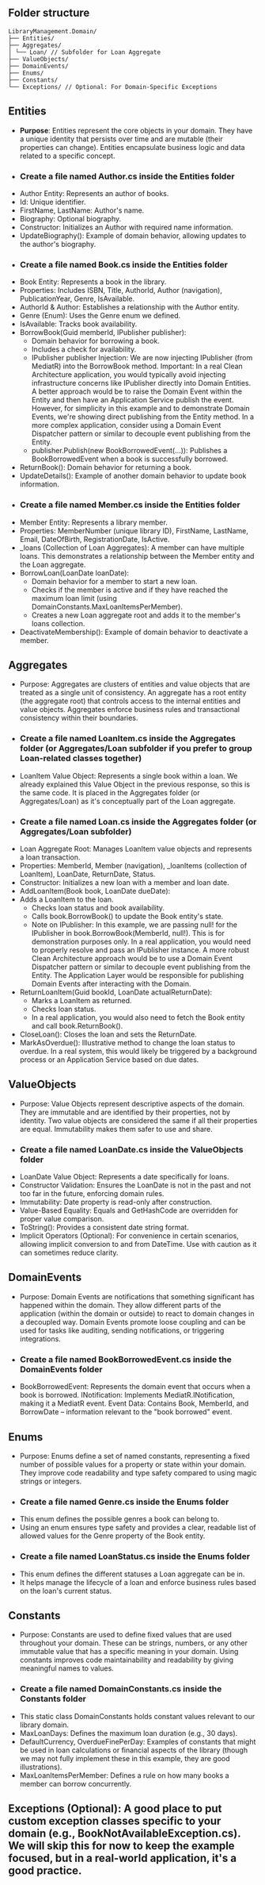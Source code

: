 ## Folder structure

```
LibraryManagement.Domain/
├── Entities/
├── Aggregates/
│ └── Loan/ // Subfolder for Loan Aggregate
├── ValueObjects/
├── DomainEvents/
├── Enums/
├── Constants/
└── Exceptions/ // Optional: For Domain-Specific Exceptions
```

## Entities

- **Purpose**: Entities represent the core objects in your domain. They have a unique identity that persists over time and are mutable (their properties can change). Entities encapsulate business logic and data related to a specific concept.
- ### Create a file named **Author.cs** inside the Entities folder
- Author Entity: Represents an author of books.
- Id: Unique identifier.
- FirstName, LastName: Author's name.
- Biography: Optional biography.
- Constructor: Initializes an Author with required name information.
- UpdateBiography(): Example of domain behavior, allowing updates to the author's biography.
- ### Create a file named **Book.cs** inside the Entities folder
- Book Entity: Represents a book in the library.
- Properties: Includes ISBN, Title, AuthorId, Author (navigation), PublicationYear, Genre, IsAvailable.
- AuthorId & Author: Establishes a relationship with the Author entity.
- Genre (Enum): Uses the Genre enum we defined.
- IsAvailable: Tracks book availability.
- BorrowBook(Guid memberId, IPublisher publisher):
  - Domain behavior for borrowing a book.
  - Includes a check for availability.
  - IPublisher publisher Injection: We are now injecting IPublisher (from MediatR) into the BorrowBook method. Important: In a real Clean Architecture application, you would typically avoid injecting infrastructure concerns like IPublisher directly into Domain Entities. A better approach would be to raise the Domain Event within the Entity and then have an Application Service publish the event. However, for simplicity in this example and to demonstrate Domain Events, we're showing direct publishing from the Entity method. In a more complex application, consider using a Domain Event Dispatcher pattern or similar to decouple event publishing from the Entity.
  - publisher.Publish(new BookBorrowedEvent(...)): Publishes a BookBorrowedEvent when a book is successfully borrowed.
- ReturnBook(): Domain behavior for returning a book.
- UpdateDetails(): Example of another domain behavior to update book information.
- ### Create a file named **Member.cs** inside the Entities folder
- Member Entity: Represents a library member.
- Properties: MemberNumber (unique library ID), FirstName, LastName, Email, DateOfBirth, RegistrationDate, IsActive.
- \_loans (Collection of Loan Aggregates): A member can have multiple loans. This demonstrates a relationship between the Member entity and the Loan aggregate.
- BorrowLoan(LoanDate loanDate):
  - Domain behavior for a member to start a new loan.
  - Checks if the member is active and if they have reached the maximum loan limit (using DomainConstants.MaxLoanItemsPerMember).
  - Creates a new Loan aggregate root and adds it to the member's loans collection.
- DeactivateMembership(): Example of domain behavior to deactivate a member.

## Aggregates

- Purpose: Aggregates are clusters of entities and value objects that are treated as a single unit of consistency. An aggregate has a root entity (the aggregate root) that controls access to the internal entities and value objects. Aggregates enforce business rules and transactional consistency within their boundaries.
- ### Create a file named **LoanItem.cs** inside the Aggregates folder (or Aggregates/Loan subfolder if you prefer to group Loan-related classes together)
- LoanItem Value Object: Represents a single book within a loan. We already explained this Value Object in the previous response, so this is the same code. It is placed in the Aggregates folder (or Aggregates/Loan) as it's conceptually part of the Loan aggregate.
- ### Create a file named **Loan.cs** inside the Aggregates folder (or Aggregates/Loan subfolder)
- Loan Aggregate Root: Manages LoanItem value objects and represents a loan transaction.
- Properties: MemberId, Member (navigation), \_loanItems (collection of LoanItem), LoanDate, ReturnDate, Status.
- Constructor: Initializes a new loan with a member and loan date.
- AddLoanItem(Book book, LoanDate dueDate):
- Adds a LoanItem to the loan.
  - Checks loan status and book availability.
  - Calls book.BorrowBook() to update the Book entity's state.
  - Note on IPublisher: In this example, we are passing null! for the IPublisher in book.BorrowBook(MemberId, null!). This is for demonstration purposes only. In a real application, you would need to properly resolve and pass an IPublisher instance. A more robust Clean Architecture approach would be to use a Domain Event Dispatcher pattern or similar to decouple event publishing from the Entity. The Application Layer would be responsible for publishing Domain Events after interacting with the Domain.
- ReturnLoanItem(Guid bookId, LoanDate actualReturnDate):
  - Marks a LoanItem as returned.
  - Checks loan status.
  - In a real application, you would also need to fetch the Book entity and call book.ReturnBook().
- CloseLoan(): Closes the loan and sets the ReturnDate.
- MarkAsOverdue(): Illustrative method to change the loan status to overdue. In a real system, this would likely be triggered by a background process or an Application Service based on due dates.

## ValueObjects

- Purpose: Value Objects represent descriptive aspects of the domain. They are immutable and are identified by their properties, not by identity. Two value objects are considered the same if all their properties are equal. Immutability makes them safer to use and share.
- ### Create a file named **LoanDate.cs** inside the ValueObjects folder
- LoanDate Value Object: Represents a date specifically for loans.
- Constructor Validation: Ensures the LoanDate is not in the past and not too far in the future, enforcing domain rules.
- Immutability: Date property is read-only after construction.
- Value-Based Equality: Equals and GetHashCode are overridden for proper value comparison.
- ToString(): Provides a consistent date string format.
- Implicit Operators (Optional): For convenience in certain scenarios, allowing implicit conversion to and from DateTime. Use with caution as it can sometimes reduce clarity.

## DomainEvents

- Purpose: Domain Events are notifications that something significant has happened within the domain. They allow different parts of the application (within the domain or outside) to react to domain changes in a decoupled way. Domain Events promote loose coupling and can be used for tasks like auditing, sending notifications, or triggering integrations.
- ### Create a file named BookBorrowedEvent.cs inside the DomainEvents folder
- BookBorrowedEvent: Represents the domain event that occurs when a book is borrowed.
  INotification: Implements MediatR.INotification, making it a MediatR event.
  Event Data: Contains Book, MemberId, and BorrowDate – information relevant to the "book borrowed" event.

## Enums

- Purpose: Enums define a set of named constants, representing a fixed number of possible values for a property or state within your domain. They improve code readability and type safety compared to using magic strings or integers.
- ### Create a file named **Genre.cs** inside the Enums folder
- This enum defines the possible genres a book can belong to.
- Using an enum ensures type safety and provides a clear, readable list of allowed values for the Genre property of the Book entity.
- ### Create a file named **LoanStatus.cs** inside the Enums folder
- This enum defines the different statuses a Loan aggregate can be in.
- It helps manage the lifecycle of a loan and enforce business rules based on the loan's current status.

## Constants

- Purpose: Constants are used to define fixed values that are used throughout your domain. These can be strings, numbers, or any other immutable value that has a specific meaning in your domain. Using constants improves code maintainability and readability by giving meaningful names to values.
- ### Create a file named DomainConstants.cs inside the Constants folder
- This static class DomainConstants holds constant values relevant to our library domain.
- MaxLoanDays: Defines the maximum loan duration (e.g., 30 days).
- DefaultCurrency, OverdueFinePerDay: Examples of constants that might be used in loan calculations or financial aspects of the library (though we may not fully implement these in this example, they are good illustrations).
- MaxLoanItemsPerMember: Defines a rule on how many books a member can borrow concurrently.

## Exceptions (Optional): A good place to put custom exception classes specific to your domain (e.g., BookNotAvailableException.cs). We will skip this for now to keep the example focused, but in a real-world application, it's a good practice.
